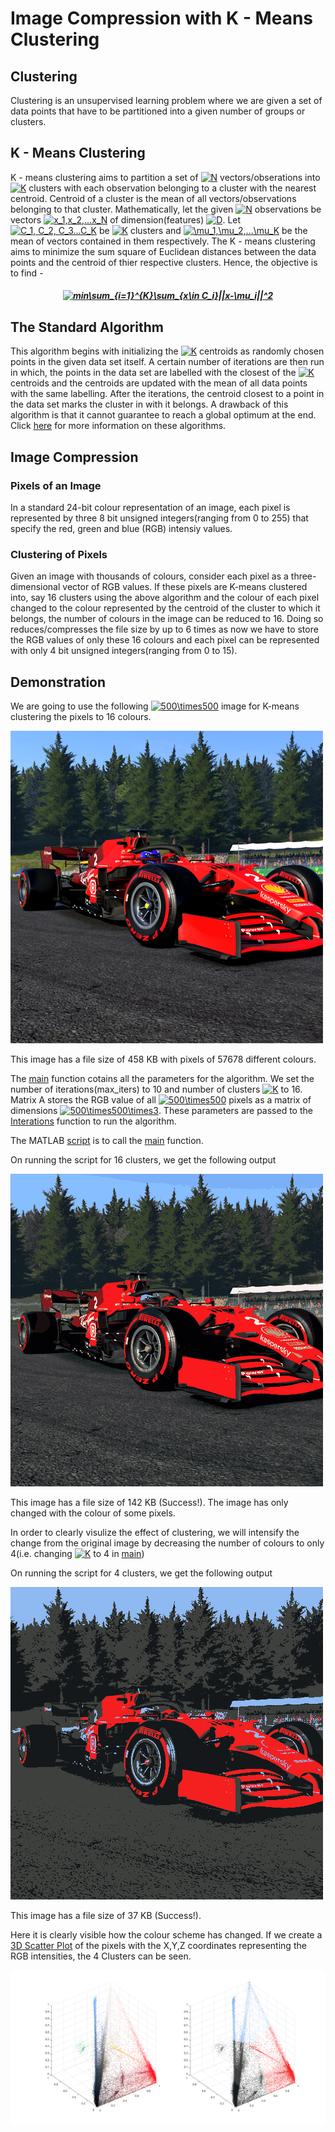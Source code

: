 # Image Compression with K - Means Clustering

## Clustering
 
Clustering is an unsupervised learning problem where we are given a set of data points that have to be partitioned into a given number of groups or clusters.

## K - Means Clustering

K - means clustering aims to partition a set of <a href="https://www.codecogs.com/eqnedit.php?latex=\bg_white&space;N" target="_blank"><img src="https://latex.codecogs.com/gif.latex?\bg_white&space;N" title="N" /></a> vectors/obserations into <a href="https://www.codecogs.com/eqnedit.php?latex=\bg_white&space;K" target="_blank"><img src="https://latex.codecogs.com/gif.latex?\bg_white&space;K" title="K" /></a> clusters with each observation belonging to a cluster with the nearest centroid. Centroid of a cluster is the mean of all vectors/observations belonging to that cluster. Mathematically, let the given <a href="https://www.codecogs.com/eqnedit.php?latex=\bg_white&space;N" target="_blank"><img src="https://latex.codecogs.com/gif.latex?\bg_white&space;N" title="N" /></a> observations be vectors <a href="https://www.codecogs.com/eqnedit.php?latex=\bg_white&space;x_1,x_2,...x_N" target="_blank"><img src="https://latex.codecogs.com/gif.latex?\bg_white&space;x_1,x_2,...x_N" title="x_1,x_2,...x_N" /></a> of dimension(features) <a href="https://www.codecogs.com/eqnedit.php?latex=\bg_white&space;D" target="_blank"><img src="https://latex.codecogs.com/gif.latex?\bg_white&space;D" title="D" /></a>. Let <a href="https://www.codecogs.com/eqnedit.php?latex=\bg_white&space;C_1,&space;C_2,&space;C_3...C_K" target="_blank"><img src="https://latex.codecogs.com/gif.latex?\bg_white&space;C_1,&space;C_2,&space;C_3...C_K" title="C_1, C_2, C_3...C_K" /></a> be <a href="https://www.codecogs.com/eqnedit.php?latex=\bg_white&space;K" target="_blank"><img src="https://latex.codecogs.com/gif.latex?\bg_white&space;K" title="K" /></a> clusters and <a href="https://www.codecogs.com/eqnedit.php?latex=\bg_white&space;\mu_1,\mu_2,...\mu_K" target="_blank"><img src="https://latex.codecogs.com/gif.latex?\bg_white&space;\mu_1,\mu_2,...\mu_K" title="\mu_1,\mu_2,...\mu_K" /></a> be the mean of vectors contained in them respectively. The K - means clustering aims to minimize the sum square of Euclidean distances between the data points and the centroid of thier respective clusters. Hence, the objective is to find - 

#####  <p align="center"><a href="https://www.codecogs.com/eqnedit.php?latex=\bg_white&space;min\sum_{i=1}^{K}\sum_{x\in&space;C_i}||x-\mu_i||^2" target="_blank"><img src="https://latex.codecogs.com/gif.latex?\bg_white&space;min\sum_{i=1}^{K}\sum_{x\in&space;C_i}||x-\mu_i||^2" title="min\sum_{i=1}^{K}\sum_{x\in C_i}||x-\mu_i||^2" /></a>

## The Standard Algorithm

This algorithm begins with initializing the <a href="https://www.codecogs.com/eqnedit.php?latex=\bg_white&space;K" target="_blank"><img src="https://latex.codecogs.com/gif.latex?\bg_white&space;K" title="K" /></a> centroids as randomly chosen points in the given data set itself. A certain number of iterations are then run in which, the points in the data set are labelled with the closest of the <a href="https://www.codecogs.com/eqnedit.php?latex=\bg_white&space;K" target="_blank"><img src="https://latex.codecogs.com/gif.latex?\bg_white&space;K" title="K" /></a> centroids and the centroids are updated with the mean of all data points with the same labelling. After the iterations, the centroid closest to a point in the data set marks the cluster in with it belongs. A drawback of this algorithm is that it cannot guarantee to reach a global optimum at the end. Click [here](https://en.wikipedia.org/wiki/K-means_clustering) for more information on these algorithms.

## Image Compression
### Pixels of an Image

In a standard 24-bit colour representation of an image, each pixel is represented by three 8 bit unsigned integers(ranging from 0 to 255) that specify the red, green and blue (RGB) intensiy values. 

### Clustering of Pixels

Given an image with thousands of colours, consider each pixel as a three-dimensional vector of RGB values. If these pixels are K-means clustered into, say 16 clusters using the above algorithm and the colour of each pixel changed to the colour represented by the centroid of the cluster to which it belongs, the number of colours in the image can be reduced to 16. Doing so reduces/compresses the file size by up to 6 times as now we have to store the RGB values of only these 16 colours and each pixel can be represented with only 4 bit unsigned integers(ranging from 0 to 15).




## Demonstration

We are going to use the following <a href="https://www.codecogs.com/eqnedit.php?latex=\bg_white&space;500\times500" target="_blank"><img src="https://latex.codecogs.com/gif.latex?\bg_white&space;500\times500" title="500\times500" /></a> image for K-means clustering the pixels to 16 colours.

![Spa Original](Spa.png)

This image has a file size of 458 KB with pixels of 57678 different colours.

The [main](main.m) function cotains all the parameters for the algorithm. We set the number of iterations(max_iters) to 10 and number of clusters <a href="https://www.codecogs.com/eqnedit.php?latex=\bg_white&space;K" target="_blank"><img src="https://latex.codecogs.com/gif.latex?\bg_white&space;K" title="K" /></a> to 16. Matrix A stores the RGB value of all <a href="https://www.codecogs.com/eqnedit.php?latex=\bg_white&space;500\times500" target="_blank"><img src="https://latex.codecogs.com/gif.latex?\bg_white&space;500\times500" title="500\times500" /></a> pixels as a matrix of dimensions <a href="https://www.codecogs.com/eqnedit.php?latex=\bg_white&space;500\times500\times3" target="_blank"><img src="https://latex.codecogs.com/gif.latex?\bg_white&space;500\times500\times3" title="500\times500\times3" /></a>. These parameters are passed to the [Interations](Iterations.m) function to run the algorithm.

The MATLAB [script](Script.mlx) is to call the [main](main.m) function.

On running the script for 16 clusters, we get the following output 

![Spa In 16 colours](Spa_in_16_colours.png)

This image has a file size of 142 KB (Success!). The image has only changed with the colour of some pixels.

In order to clearly visulize the effect of clustering, we will intensify the change from the original image by decreasing the number of colours to only 4(i.e. changing <a href="https://www.codecogs.com/eqnedit.php?latex=K" target="_blank"><img src="https://latex.codecogs.com/gif.latex?K" title="K" /></a> to 4 in [main](main.m))

On running the script for 4 clusters, we get the following output 

![Spa In 4 colours](Spa_in_4_colours.png)

This image has a file size of 37 KB (Success!).

Here it is clearly visible how the colour scheme has changed. If we create a [3D Scatter Plot](ClusterVisuals4.fig) of the pixels with the X,Y,Z coordinates representing the RGB intensities, the 4 Clusters can be seen.

![Clusters](ClusterVisuals4.png)
